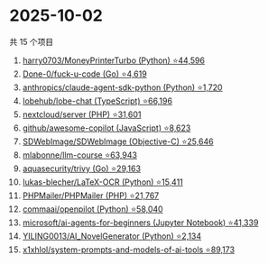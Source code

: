 # 2025-10-02

共 15 个项目

<!-- BEGIN GITHUB -->
<!-- 最后更新时间 2025-10-02 13:08:53 +0800 -->
1. [harry0703/MoneyPrinterTurbo (Python) ⭐44,596](https://github.com/harry0703/MoneyPrinterTurbo)
1. [Done-0/fuck-u-code (Go) ⭐4,619](https://github.com/Done-0/fuck-u-code)
1. [anthropics/claude-agent-sdk-python (Python) ⭐1,720](https://github.com/anthropics/claude-agent-sdk-python)
1. [lobehub/lobe-chat (TypeScript) ⭐66,196](https://github.com/lobehub/lobe-chat)
1. [nextcloud/server (PHP) ⭐31,601](https://github.com/nextcloud/server)
1. [github/awesome-copilot (JavaScript) ⭐8,623](https://github.com/github/awesome-copilot)
1. [SDWebImage/SDWebImage (Objective-C) ⭐25,646](https://github.com/SDWebImage/SDWebImage)
1. [mlabonne/llm-course ⭐63,943](https://github.com/mlabonne/llm-course)
1. [aquasecurity/trivy (Go) ⭐29,163](https://github.com/aquasecurity/trivy)
1. [lukas-blecher/LaTeX-OCR (Python) ⭐15,411](https://github.com/lukas-blecher/LaTeX-OCR)
1. [PHPMailer/PHPMailer (PHP) ⭐21,767](https://github.com/PHPMailer/PHPMailer)
1. [commaai/openpilot (Python) ⭐58,040](https://github.com/commaai/openpilot)
1. [microsoft/ai-agents-for-beginners (Jupyter Notebook) ⭐41,339](https://github.com/microsoft/ai-agents-for-beginners)
1. [YILING0013/AI_NovelGenerator (Python) ⭐2,134](https://github.com/YILING0013/AI_NovelGenerator)
1. [x1xhlol/system-prompts-and-models-of-ai-tools ⭐89,173](https://github.com/x1xhlol/system-prompts-and-models-of-ai-tools)
<!-- END GITHUB -->